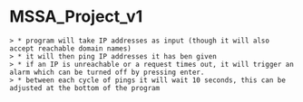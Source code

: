 # MSSA_Project_v1

    > * program will take IP addresses as input (though it will also accept reachable domain names)
    > * it will then ping IP addresses it has ben given
    > * if an IP is unreachable or a request times out, it will trigger an alarm which can be turned off by pressing enter.
    > * between each cycle of pings it will wait 10 seconds, this can be adjusted at the bottom of the program
